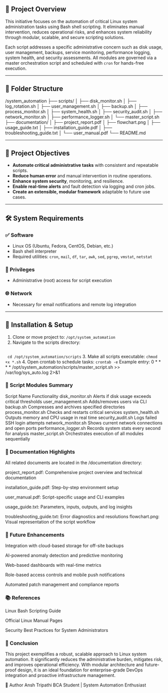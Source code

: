 ## 📌 Project Overview
This initiative focuses on the automation of critical Linux system administration tasks using Bash shell scripting. It eliminates manual intervention, reduces operational risks, and enhances system reliability through modular, scalable, and secure scripting solutions.

Each script addresses a specific administrative concern such as disk usage, user management, backups, service monitoring, performance logging, system health, and security assessments. All modules are governed via a master orchestration script and scheduled with `cron` for hands-free execution.

---

## 📂 Folder Structure
/system_automation
├── scripts/
│ ├── disk_monitor.sh
│ ├── log_rotation.sh
│ ├── user_management.sh
│ ├── backup.sh
│ ├── process_monitor.sh
│ ├── system_health.sh
│ ├── security_audit.sh
│ ├── network_monitor.sh
│ ├── performance_logger.sh
│ └── master_script.sh
├── documentation/
│ ├── project_report.pdf
│ ├── flowchart.png
│ ├── usage_guide.txt
│ ├── installation_guide.pdf
│ ├── troubleshooting_guide.txt
│ └── user_manual.pdf
└── README.md

---

## 🎯 Project Objectives
- **Automate critical administrative tasks** with consistent and repeatable scripts.
- **Reduce human error** and manual intervention in routine operations.
- **Enhance system security**, monitoring, and resilience.
- **Enable real-time alerts** and fault detection via logging and cron jobs.
- **Create an extensible, modular framework** adaptable to future use cases.

---

## 🛠️ System Requirements
### ✅ Software
- Linux OS (Ubuntu, Fedora, CentOS, Debian, etc.)
- Bash shell interpreter
- Required utilities: `cron`, `mail`, `df`, `tar`, `awk`, `sed`, `pgrep`, `vmstat`, `netstat`

### 🔐 Privileges
- Administrative (root) access for script execution

### 🌐 Network
- Necessary for email notifications and remote log integration

---

## 🔧 Installation & Setup
1. Clone or move project to: `/opt/system_automation`
2. Navigate to the scripts directory:
   ```bash
  ``` cd /opt/system_automation/scripts```
3. Make all scripts executable:
`chmod +x *.sh`
4. Open crontab to schedule tasks:
`crontab -e`
Example entry:
0 * * * * /opt/system_automation/scripts/master_script.sh >> /var/log/sys_auto.log 2>&1

### 🧪 Script Modules Summary
Script Name	Functionality
disk_monitor.sh	Alerts if disk usage exceeds critical thresholds
user_management.sh	Adds/removes users via CLI
backup.sh	Compresses and archives specified directories
process_monitor.sh	Checks and restarts critical services
system_health.sh	Outputs memory and CPU usage in real time
security_audit.sh	Logs failed SSH login attempts
network_monitor.sh	Shows current network connections and open ports
performance_logger.sh	Records system stats every second for analysis
master_script.sh	Orchestrates execution of all modules sequentially

### 📄 Documentation Highlights
All related documents are located in the /documentation directory:

project_report.pdf: Comprehensive project overview and technical documentation

installation_guide.pdf: Step-by-step environment setup

user_manual.pdf: Script-specific usage and CLI examples

usage_guide.txt: Parameters, inputs, outputs, and log insights

troubleshooting_guide.txt: Error diagnostics and resolutions
flowchart.png: Visual representation of the script workflow

### 🚀 Future Enhancements
Integration with cloud-based storage for off-site backups

AI-powered anomaly detection and predictive monitoring

Web-based dashboards with real-time metrics

Role-based access controls and mobile push notifications

Automated patch management and compliance reports

### 📚 References
Linux Bash Scripting Guide

Official Linux Manual Pages

Security Best Practices for System Administrators
### 🏁 Conclusion
This project exemplifies a robust, scalable approach to Linux system 
automation. It significantly reduces the administrative burden, mitigates
risk, and improves operational efficiency. With modular architecture and 
future-proof design, it is an ideal foundation for enterprise-grade DevOps 
integration and proactive infrastructure management.

👤 Author Ansh Tripathi BCA Student | System Automation Enthusiast
